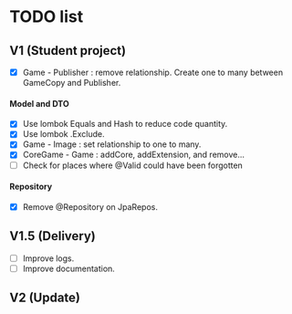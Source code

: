# TODO list

## V1 (Student project)

- [X] Game - Publisher : remove relationship. Create one to many between GameCopy and Publisher.

#### Model and DTO

- [X] Use lombok Equals and Hash to reduce code quantity.
- [X] Use lombok .Exclude.
- [x] Game - Image : set relationship to one to many.
- [X] CoreGame - Game : addCore, addExtension, and remove...
- [ ] Check for places where @Valid could have been forgotten

#### Repository

- [X] Remove @Repository on JpaRepos.

## V1.5 (Delivery)
- [ ] Improve logs.
- [ ] Improve documentation.

## V2 (Update)
